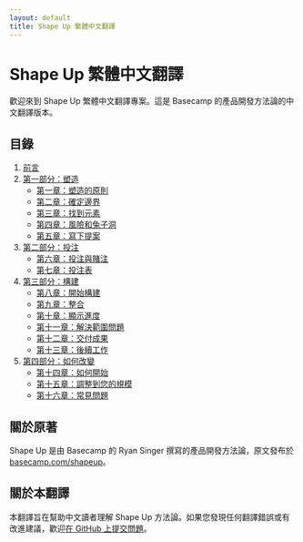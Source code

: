 ```yaml
---
layout: default
title: Shape Up 繁體中文翻譯
---
```


# Shape Up 繁體中文翻譯

歡迎來到 Shape Up 繁體中文翻譯專案。這是 Basecamp 的產品開發方法論的中文翻譯版本。

## 目錄

1. [前言](./chapters/00-foreword.html)
2. [第一部分：塑造](./chapters/01-part1.html)
   - [第一章：塑造的原則](./chapters/01-1-principles-of-shaping.html)
   - [第二章：確定邊界](./chapters/01-2-setting-boundaries.html)
   - [第三章：找到元素](./chapters/01-3-finding-the-elements.html)
   - [第四章：風險和兔子洞](./chapters/01-4-risks-and-rabbit-holes.html)
   - [第五章：寫下提案](./chapters/01-5-writing-the-pitch.html)
3. [第二部分：投注](./chapters/02-part2.html)
   - [第六章：投注與賭注](./chapters/02-6-bets-not-backlogs.html)
   - [第七章：投注表](./chapters/02-7-bet-table.html)
4. [第三部分：構建](./chapters/03-part3.html)
   - [第八章：開始構建](./chapters/03-8-get-one-piece-done.html)
   - [第九章：整合](./chapters/03-9-map-the-scopes.html)
   - [第十章：顯示進度](./chapters/03-10-show-progress.html)
   - [第十一章：解決範圍問題](./chapters/03-11-solve-in-scope.html)
   - [第十二章：交付成果](./chapters/03-12-ship-work.html)
   - [第十三章：後續工作](./chapters/03-13-post-ship.html)
5. [第四部分：如何改變](./chapters/04-part4.html)
   - [第十四章：如何開始](./chapters/04-14-how-to-begin.html)
   - [第十五章：調整到您的規模](./chapters/04-15-adjust-to-size.html)
   - [第十六章：常見問題](./chapters/04-16-questions-and-answers.html)

## 關於原著

Shape Up 是由 Basecamp 的 Ryan Singer 撰寫的產品開發方法論，原文發布於 [basecamp.com/shapeup](https://basecamp.com/shapeup)。

## 關於本翻譯

本翻譯旨在幫助中文讀者理解 Shape Up 方法論。如果您發現任何翻譯錯誤或有改進建議，歡迎[在 GitHub 上提交問題](https://github.com/yourusername/shape-up-chinese/issues)。 
